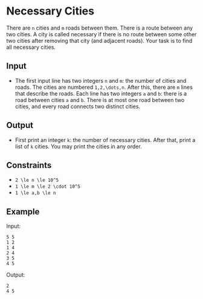 # Necessary Cities 

There are ```n``` cities and ```m``` roads between them. There is a route between any two cities.
A city is called necessary if there is no route between some other two cities after removing that city (and adjacent roads). Your task is to find all necessary cities.
## Input
- The first input line has two integers ```n``` and ```m```: the number of cities and roads. The cities are numbered ```1,2,\dots,n```.
After this, there are ```m``` lines that describe the roads. Each line has two integers ```a``` and ```b```: there is a road between cities ```a``` and ```b```. There is at most one road between two cities, and every road connects two distinct cities.
## Output
- First print an integer ```k```: the number of necessary cities. After that, print a list of ```k``` cities. You may print the cities in any order.
## Constraints

- ```2 \le n \le 10^5```
- ```1 \le m \le 2 \cdot 10^5```
- ```1 \le a,b \le n```

## Example
Input:
```
5 5
1 2
1 4
2 4
3 5
4 5
```

Output:
```
2
4 5
```
